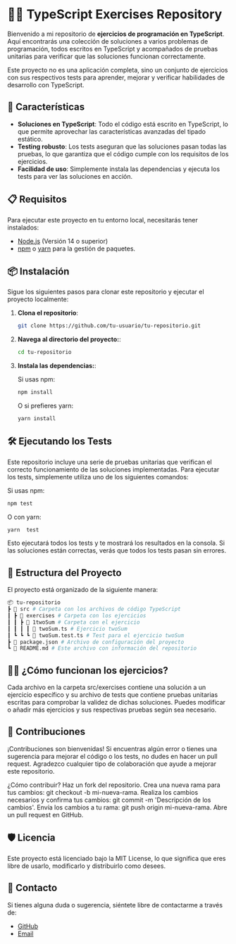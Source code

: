 # 🧑‍💻 TypeScript Exercises Repository

Bienvenido a mi repositorio de **ejercicios de programación en TypeScript**. Aquí encontrarás una colección de soluciones a varios problemas de programación, todos escritos en TypeScript y acompañados de pruebas unitarias para verificar que las soluciones funcionan correctamente.

Este proyecto no es una aplicación completa, sino un conjunto de ejercicios con sus respectivos tests para aprender, mejorar y verificar habilidades de desarrollo con TypeScript.

## 🚀 Características

- **Soluciones en TypeScript**: Todo el código está escrito en TypeScript, lo que permite aprovechar las características avanzadas del tipado estático.
- **Testing robusto**: Los tests aseguran que las soluciones pasan todas las pruebas, lo que garantiza que el código cumple con los requisitos de los ejercicios.
- **Facilidad de uso**: Simplemente instala las dependencias y ejecuta los tests para ver las soluciones en acción.

## 📋 Requisitos

Para ejecutar este proyecto en tu entorno local, necesitarás tener instalados:

- [Node.js](https://nodejs.org/) (Versión 14 o superior)
- [npm](https://www.npmjs.com/) o [yarn](https://yarnpkg.com/) para la gestión de paquetes.

## 📦 Instalación

Sigue los siguientes pasos para clonar este repositorio y ejecutar el proyecto localmente:

1. **Clona el repositorio**:

   ```bash
   git clone https://github.com/tu-usuario/tu-repositorio.git
   ```

2. **Navega al directorio del proyecto:**:

   ```bash
   cd tu-repositorio
   ```

3. **Instala las dependencias:**:

   Si usas npm:

   ```bash
   npm install
   ```

   O si prefieres yarn:

   ```bash
   yarn install
   ```

## 🛠️ Ejecutando los Tests

Este repositorio incluye una serie de pruebas unitarias que verifican el correcto funcionamiento de las soluciones implementadas. Para ejecutar los tests, simplemente utiliza uno de los siguientes comandos:

Si usas npm:

```bash
npm test
```

O con yarn:

```bash
yarn  test
```

Esto ejecutará todos los tests y te mostrará los resultados en la consola. Si las soluciones están correctas, verás que todos los tests pasan sin errores.

## 🧪 Estructura del Proyecto

El proyecto está organizado de la siguiente manera:

```bash
📦 tu-repositorio
┣ 📂 src # Carpeta con los archivos de código TypeScript
┃ ┣ 📂 exercises # Carpeta con los ejercicios
┃ ┃ ┣ 📂 1twoSum # Carpeta con el ejercicio
┃ ┃ ┃ ┃ 📜 twoSum.ts # Ejercicio twoSum
┃ ┗ ┗ ┗ 📜 twoSum.test.ts # Test para el ejercicio twoSum
┣ 📜 package.json # Archivo de configuración del proyecto
┗ 📜 README.md # Este archivo con información del repositorio
```

## 🧑‍🏫 ¿Cómo funcionan los ejercicios?

Cada archivo en la carpeta src/exercises contiene una solución a un ejercicio específico y su archivo de tests que contiene pruebas unitarias escritas para comprobar la validez de dichas soluciones. Puedes modificar o añadir más ejercicios y sus respectivas pruebas según sea necesario.

## 🤝 Contribuciones

¡Contribuciones son bienvenidas! Si encuentras algún error o tienes una sugerencia para mejorar el código o los tests, no dudes en hacer un pull request. Agradezco cualquier tipo de colaboración que ayude a mejorar este repositorio.

¿Cómo contribuir?
Haz un fork del repositorio.
Crea una nueva rama para tus cambios: git checkout -b mi-nueva-rama.
Realiza los cambios necesarios y confirma tus cambios: git commit -m 'Descripción de los cambios'.
Envía los cambios a tu rama: git push origin mi-nueva-rama.
Abre un pull request en GitHub.

## 🛡️ Licencia

Este proyecto está licenciado bajo la MIT License, lo que significa que eres libre de usarlo, modificarlo y distribuirlo como desees.

## 💬 Contacto

Si tienes alguna duda o sugerencia, siéntete libre de contactarme a través de:

- [GitHub](https://github.com/LuisAguilarDev)
- [Email](mailto:luisgerardo900@gmail.com)
